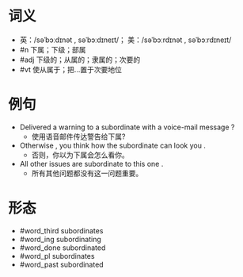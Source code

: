 # 词义
- 英：/səˈbɔːdɪnət , səˈbɔːdɪneɪt/； 美：/səˈbɔːrdɪnət , səˈbɔːrdɪneɪt/
- #n 下属；下级；部属
- #adj 下级的；从属的；隶属的；次要的
- #vt 使从属于；把…置于次要地位
# 例句
- Delivered a warning to a subordinate with a voice-mail message ?
	- 使用语音邮件传达警告给下属?
- Otherwise , you think how the subordinate can look you .
	- 否则，你以为下属会怎么看你。
- All other issues are subordinate to this one .
	- 所有其他问题都没有这一问题重要。
# 形态
- #word_third subordinates
- #word_ing subordinating
- #word_done subordinated
- #word_pl subordinates
- #word_past subordinated
